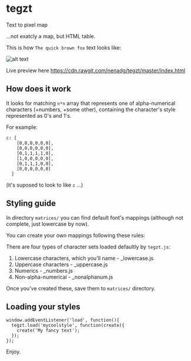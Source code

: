 # tegzt
Text to pixel map

...not exatcly a map, but HTML table.

This is how `The quick brown fox` text looks like: 

![alt text](http://statick.org/quickbrownfox_demo.png "Quick brown fox")

Live preview here https://cdn.rawgit.com/nenadg/tegzt/master/index.html

## How does it work
It looks for matching `n*n` array that represents one of alpha-numerical characters (+numbers, +some other),
containing the character's style represented as 0's and 1's.

For example:

    c: [
	  	[0,0,0,0,0,0],
	  	[0,0,0,0,0,0],
	  	[0,1,1,1,1,0],
	  	[1,0,0,0,0,0],
	  	[0,1,1,1,0,0],
	  	[0,0,0,0,0,0]
	  ]
(it's suposed to look to like `c` ...)

## Styling guide
In directory `matrices/` you can find default font's mappings (although not complete, just lowercase by now).

You can create your own mappings following these rules:

There are four types of character sets loaded defaultly by `tegzt.js`:

1. Lowercase characters, which you'll name - <somename>_lowercase.js
2. Uppercase characters - <somename>_uppercase.js
3. Numerics - <somename>_numbers.js
4. Non-alpha-numerical - <somename>_nonalphanum.js

Once you've created these, save them to `matrices/` directory.

## Loading your styles
    window.addEventListener('load', function(){
      tegzt.load('mycoolstyle', function(create){
        create('My fancy text');
      });
    });

Enjoy.
